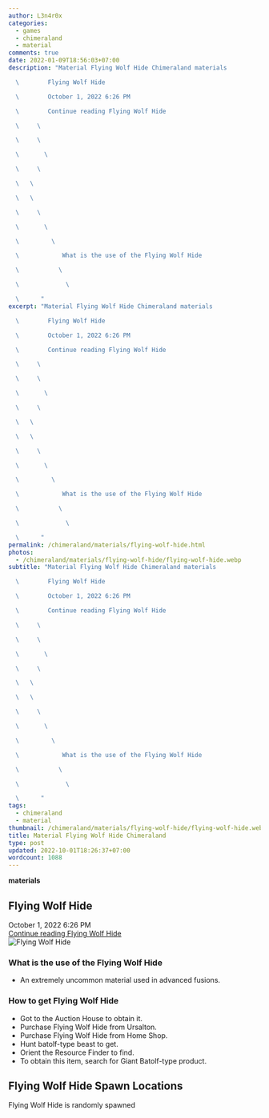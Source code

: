 ```yaml
---
author: L3n4r0x
categories:
  - games
  - chimeraland
  - material
comments: true
date: 2022-01-09T18:56:03+07:00
description: "Material Flying Wolf Hide Chimeraland materials

  \        Flying Wolf Hide

  \        October 1, 2022 6:26 PM

  \        Continue reading Flying Wolf Hide

  \     \ 

  \     \ 

  \       \ 

  \     \ 

  \   \ 

  \   \ 

  \     \ 

  \       \ 

  \         \ 

  \            What is the use of the Flying Wolf Hide

  \           \ 

  \             \ 

  \      "
excerpt: "Material Flying Wolf Hide Chimeraland materials

  \        Flying Wolf Hide

  \        October 1, 2022 6:26 PM

  \        Continue reading Flying Wolf Hide

  \     \ 

  \     \ 

  \       \ 

  \     \ 

  \   \ 

  \   \ 

  \     \ 

  \       \ 

  \         \ 

  \            What is the use of the Flying Wolf Hide

  \           \ 

  \             \ 

  \      "
permalink: /chimeraland/materials/flying-wolf-hide.html
photos:
  - /chimeraland/materials/flying-wolf-hide/flying-wolf-hide.webp
subtitle: "Material Flying Wolf Hide Chimeraland materials

  \        Flying Wolf Hide

  \        October 1, 2022 6:26 PM

  \        Continue reading Flying Wolf Hide

  \     \ 

  \     \ 

  \       \ 

  \     \ 

  \   \ 

  \   \ 

  \     \ 

  \       \ 

  \         \ 

  \            What is the use of the Flying Wolf Hide

  \           \ 

  \             \ 

  \      "
tags:
  - chimeraland
  - material
thumbnail: /chimeraland/materials/flying-wolf-hide/flying-wolf-hide.webp
title: Material Flying Wolf Hide Chimeraland
type: post
updated: 2022-10-01T18:26:37+07:00
wordcount: 1088
---
```


<link
  rel="stylesheet"
  href="https://rawcdn.githack.com/dimaslanjaka/Web-Manajemen/870a349/css/bootstrap-5-3-0-alpha3-wrapper.css"
/>
<section id="bootstrap-wrapper">
  <div data-bs-theme="dark">
    <div
      class="row g-0 border rounded overflow-hidden flex-md-row mb-4 shadow-sm position-relative bg-dark text-light"
    >
      <div class="col p-4 d-flex flex-column position-static">
        <strong class="d-inline-block mb-2 text-success">materials</strong>
        <h2 class="mb-0">Flying Wolf Hide</h2>
        <div class="mb-1 text-muted">October 1, 2022 6:26 PM</div>
        <a
          href="/chimeraland/materials/flying-wolf-hide.html"
          class="stretched-link d-none text-primary"
          >Continue reading Flying Wolf Hide</a
        >
      </div>
      <div class="col-auto d-none d-md-block d-lg-block">
        <img
          src="https://www.webmanajemen.com/chimeraland/materials/flying-wolf-hide/flying-wolf-hide.webp"
          alt="Flying Wolf Hide"
        />
      </div>
    </div>
    <div class="row">
      <div class="col-lg-6 col-12 mb-2">
        <div class="card">
          <div class="card-body">
            <h3 class="card-title">What is the use of the Flying Wolf Hide</h3>
            <div class="card-text">
              <ul>
                <li>
                  An extremely uncommon material used in advanced fusions.
                </li>
              </ul>
            </div>
          </div>
        </div>
      </div>
      <div class="col-lg-6 col-12 mb-2">
        <div class="card">
          <div class="card-body">
            <h3 class="card-title">How to get Flying Wolf Hide</h3>
            <div class="card-text">
              <ul>
                <li>Got to the Auction House to obtain it.</li>
                <li>Purchase Flying Wolf Hide from Ursalton.</li>
                <li>Purchase Flying Wolf Hide from Home Shop.</li>
                <li>Hunt batolf-type beast to get.</li>
                <li>Orient the Resource Finder to find.</li>
                <li>
                  To obtain this item, search for Giant Batolf-type product.
                </li>
              </ul>
            </div>
          </div>
        </div>
      </div>
      <div class="col-12 mb-2">
        <h2>Flying Wolf Hide Spawn Locations</h2>
        <p>Flying Wolf Hide is randomly spawned</p>
      </div>
    </div>
  </div>
</section>